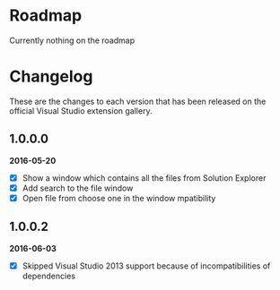 # Roadmap

Currently nothing on the roadmap

# Changelog

These are the changes to each version that has been released
on the official Visual Studio extension gallery.

## 1.0.0.0

**2016-05-20**

- [x] Show a window which contains all the files from Solution Explorer
- [x] Add search to the file window
- [x] Open file from choose one in the window
mpatibility

## 1.0.0.2

**2016-06-03**

- [x] Skipped Visual Studio 2013 support because of incompatibilities of dependencies